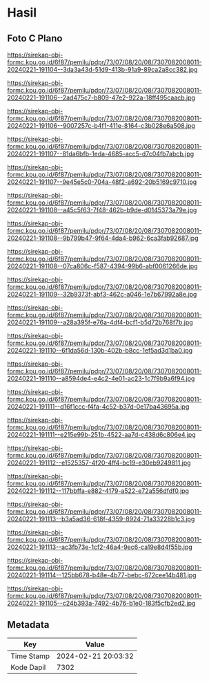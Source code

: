 # Hasil

## Foto C Plano

https://sirekap-obj-formc.kpu.go.id/6f87/pemilu/pdpr/73/07/08/20/08/7307082008011-20240221-191104--3da3a43d-51d9-413b-91a9-89ca2a8cc382.jpg

https://sirekap-obj-formc.kpu.go.id/6f87/pemilu/pdpr/73/07/08/20/08/7307082008011-20240221-191106--2ad475c7-b809-47e2-922a-18ff495caacb.jpg

https://sirekap-obj-formc.kpu.go.id/6f87/pemilu/pdpr/73/07/08/20/08/7307082008011-20240221-191106--9007257c-b4f1-411e-8164-c3b028e6a508.jpg

https://sirekap-obj-formc.kpu.go.id/6f87/pemilu/pdpr/73/07/08/20/08/7307082008011-20240221-191107--81da6bfb-1eda-4685-acc5-d7c04fb7abcb.jpg

https://sirekap-obj-formc.kpu.go.id/6f87/pemilu/pdpr/73/07/08/20/08/7307082008011-20240221-191107--9e45e5c0-704a-48f2-a692-20b5169c9710.jpg

https://sirekap-obj-formc.kpu.go.id/6f87/pemilu/pdpr/73/07/08/20/08/7307082008011-20240221-191108--a45c5f63-7f48-462b-b9de-d0145373a79e.jpg

https://sirekap-obj-formc.kpu.go.id/6f87/pemilu/pdpr/73/07/08/20/08/7307082008011-20240221-191108--9b799b47-9f64-4da4-b962-6ca3fab92687.jpg

https://sirekap-obj-formc.kpu.go.id/6f87/pemilu/pdpr/73/07/08/20/08/7307082008011-20240221-191108--07ca806c-f587-4394-99b6-abf0061266de.jpg

https://sirekap-obj-formc.kpu.go.id/6f87/pemilu/pdpr/73/07/08/20/08/7307082008011-20240221-191109--32b9373f-abf3-462c-a046-1e7b67992a8e.jpg

https://sirekap-obj-formc.kpu.go.id/6f87/pemilu/pdpr/73/07/08/20/08/7307082008011-20240221-191109--a28a395f-e76a-4df4-bcf1-b5d72b768f7b.jpg

https://sirekap-obj-formc.kpu.go.id/6f87/pemilu/pdpr/73/07/08/20/08/7307082008011-20240221-191110--6f1da56d-130b-402b-b8cc-1ef5ad3d1ba0.jpg

https://sirekap-obj-formc.kpu.go.id/6f87/pemilu/pdpr/73/07/08/20/08/7307082008011-20240221-191110--a8594de4-e4c2-4e01-ac23-1c7f9b9a6f94.jpg

https://sirekap-obj-formc.kpu.go.id/6f87/pemilu/pdpr/73/07/08/20/08/7307082008011-20240221-191111--d16f1ccc-f4fa-4c52-b37d-0e17ba43695a.jpg

https://sirekap-obj-formc.kpu.go.id/6f87/pemilu/pdpr/73/07/08/20/08/7307082008011-20240221-191111--e215e99b-251b-4522-aa7d-c438d6c806e4.jpg

https://sirekap-obj-formc.kpu.go.id/6f87/pemilu/pdpr/73/07/08/20/08/7307082008011-20240221-191112--e1525357-4f20-4ff4-bc19-e30eb9249811.jpg

https://sirekap-obj-formc.kpu.go.id/6f87/pemilu/pdpr/73/07/08/20/08/7307082008011-20240221-191112--117bbffa-e882-4179-a522-e72a556dfdf0.jpg

https://sirekap-obj-formc.kpu.go.id/6f87/pemilu/pdpr/73/07/08/20/08/7307082008011-20240221-191113--b3a5ad36-618f-4359-8924-71a33228b1c3.jpg

https://sirekap-obj-formc.kpu.go.id/6f87/pemilu/pdpr/73/07/08/20/08/7307082008011-20240221-191113--ac3fb73e-1cf2-46a4-9ec6-ca19e8d4f55b.jpg

https://sirekap-obj-formc.kpu.go.id/6f87/pemilu/pdpr/73/07/08/20/08/7307082008011-20240221-191114--125bb678-b48e-4b77-bebc-672cee14b481.jpg

https://sirekap-obj-formc.kpu.go.id/6f87/pemilu/pdpr/73/07/08/20/08/7307082008011-20240221-191105--c24b393a-7492-4b76-b1e0-183f5cfb2ed2.jpg


## Metadata

| Key        | Value               |
| ---------- | ------------------- |
| Time Stamp | 2024-02-21 20:03:32 |
| Kode Dapil | 7302                |



